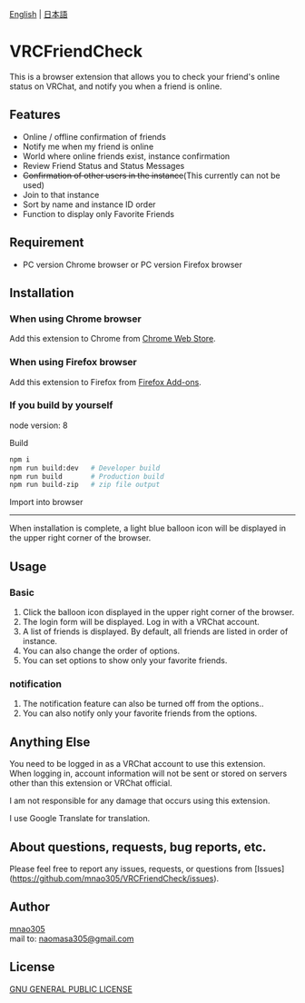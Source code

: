 [English](README.md) | [日本語](README.ja.md)

# VRCFriendCheck

This is a browser extension that allows you to check your friend's online status on VRChat, and notify you when a friend is online.

## Features

- Online / offline confirmation of friends
- Notify me when my friend is online
- World where online friends exist, instance confirmation
- Review Friend Status and Status Messages
- ~~Confirmation of other users in the instance~~(This currently can not be used)
- Join to that instance
- Sort by name and instance ID order
- Function to display only Favorite Friends

## Requirement

- PC version Chrome browser or PC version Firefox browser

## Installation
### When using Chrome browser
Add this extension to Chrome from  [Chrome Web Store](https://chrome.google.com/webstore/detail/vrcfriendcheck/fkhfmlkfiaafmoaobaofhldnlgapekhl).

### When using Firefox browser
Add this extension to Firefox from [Firefox Add-ons](https://addons.mozilla.org/ja/firefox/addon/vrcfriendcheck/).

### If you build by yourself
node version: 8

Build
```sh
npm i
npm run build:dev   # Developer build
npm run build       # Production build
npm run build-zip   # zip file output
```

Import into browser

---
When installation is complete, a light blue balloon icon will be displayed in the upper right corner of the browser.

## Usage

### Basic
1. Click the balloon icon displayed in the upper right corner of the browser.
2. The login form will be displayed. Log in with a VRChat account.
3. A list of friends is displayed. By default, all friends are listed in order of instance.
4. You can also change the order of options.
5. You can set options to show only your favorite friends.

### notification
1. The notification feature can also be turned off from the options..
2. You can also notify only your favorite friends from the options.

## Anything Else

You need to be logged in as a VRChat account to use this extension.  
When logging in, account information will not be sent or stored on servers other than this extension or VRChat official.

I am not responsible for any damage that occurs using this extension.

I use Google Translate for translation.

## About questions, requests, bug reports, etc.
Please feel free to report any issues, requests, or questions from [Issues] (https://github.com/mnao305/VRCFriendCheck/issues).

## Author

[mnao305](https://twitter.com/mnao_305)  
mail to: naomasa305@gmail.com

## License

[GNU GENERAL PUBLIC LICENSE](LICENSE)